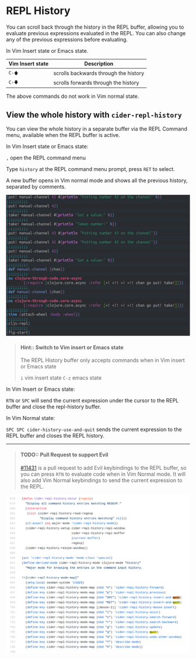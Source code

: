 # REPL History


You can scroll back through the history in the REPL buffer, allowing you to evaluate previous expressions evaluated in the REPL.  You can also change any of the previous expressions before evaluating.

In Vim Insert state or Emacs state.

| Vim Insert state | Description                           |
|------------------|---------------------------------------|
| `C-🡅`            | scrolls backwards through the history |
| `C-🡇`            | scrolls forwards through the history  |

The above commands do not work in Vim normal state.


## View the whole history with `cider-repl-history`

You can view the whole history in a separate buffer via the REPL Command menu, available when the REPL buffer is active.

In Vim Insert state or Emacs state:

`,` open the REPL command menu

Type `history` at the REPL command menu prompt, press `RET` to select.

A new buffer opens in Vim normal mode and shows all the previous history, separated by comments.

[![Spacemacs Clojure REPL history](/images/spacemacs-clojure-repl-history-buffer.png)](/images/spacemacs-clojure-repl-history-buffer.png)


> #### Hint:: Switch to Vim insert or Emacs state
> The REPL History buffer only accepts commands when in Vim insert or Emacs state
>
> `i` vim insert state
> `C-z` emacs state

In Vim Insert or Emacs state:

`RTN` or `SPC` will send the current expression under the cursor to the REPL buffer and close the repl-history buffer.


In Vim Normal state:

`SPC SPC cider-history-use-and-quit` sends the current expression to the REPL buffer and closes the REPL history.


------------------------------------------


> #### TODO:: Pull Request to support Evil
> [#11431](https://github.com/syl20bnr/spacemacs/pull/11431) is a pull request to add Evil keybindings to the REPL buffer, so you can press `RTN` to evaluate code when in Vim Normal mode.  It will also add Vim Normal keybindings to send the current expression to the REPL.

[![Spacemacs Clojure REPL History - keybindings code](/images/spacemacs-clojure-repl-history-keybindings-code.png)](/images/spacemacs-clojure-repl-history-keybindings-code.png)
